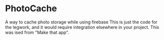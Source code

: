 # PhotoCache
A way to cache photo storage while using firebase
This is just the code for the legwork, and it would require integration elsewhere in your project.
This was ised from "Make that app".
